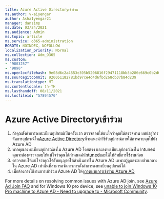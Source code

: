 ```yaml
---
title: Azure Active Directoryเข้าร่วม
ms.author: v-aiyengar
author: AshaIyengar21
manager: dansimp
ms.date: 03/24/2021
ms.audience: Admin
ms.topic: article
ms.service: o365-administration
ROBOTS: NOINDEX, NOFOLLOW
localization_priority: Normal
ms.collection: Adm_O365
ms.custom:
- "9003257"
- "9890"
ms.openlocfilehash: 9e08d6c2a4553e395b5206816f29471118bb3b286e669c0b2d07a740e2a3c749
ms.sourcegitcommit: 920051182781bd97ce4d4d6fbd268cb37b84d239
ms.translationtype: MT
ms.contentlocale: th-TH
ms.lasthandoff: 08/11/2021
ms.locfileid: "57894570"
---
```

# <a name="azure-active-directory-join"></a>Azure Active Directoryเข้าร่วม

1. ถ้าคุณตั้งค่าการลงทะเบียนอุปกรณ์เป็นครั้งแรก ตรวจสอบให้แน่ใจว่าคุณได้ตรวจทาน บทนําสู่การจัดการอุปกรณ์ใน[Azure Active Directory](https://docs.microsoft.com/azure/active-directory/devices/overview)ที่จะแนะนําวิธีรับอุปกรณ์ภายใต้การควบคุมไปยัง Azure AD 
1. หากคุณลงทะเบียนอุปกรณ์ลงใน Azure AD โดยตรง และลงทะเบียนอุปกรณ์ลงใน Intuned คุณจะต้องตรวจสอบให้แน่ใจว่าคุณได้กําหนดค่า[Intuned](https://docs.microsoft.com/mem/intune/enrollment/device-enrollment)[และได้](https://docs.microsoft.com/mem/intune/fundamentals/licenses-assign)ให้สิทธิ์การใช้งานก่อน
1. ตรวจสอบให้แน่ใจว่าคุณได้รับอนุญาตให้ดําเนินการใน Azure AD เฉพาะผู้ดูแลระบบส่วนกลางใน Azure AD เท่านั้นที่สามารถจัดการการตั้งค่าการลงทะเบียนอุปกรณ์ได้
1. เมื่อต้องการใช้งานการเข้าร่วม Azure AD ให้ดู[วางแผนการเข้าร่วม Azure AD](https://docs.microsoft.com/azure/active-directory/devices/azureadjoin-plan)

For more details on resolving common issues with Azure AD join, see [Azure Ad Join FAQ](https://docs.microsoft.com/azure/active-directory/devices/faq) and for Windows 10 pro device, see [unable to join Windows 10 Pro machine to Azure AD - Need to upgrade to - Microsoft Community](https://answers.microsoft.com/en-us/msoffice/forum/msoffice_install-mso_win10-mso_365hp/unable-to-join-windows-10-pro-machine-to-azure-ad/abb1ca7d-b317-45ec-a628-e1c10eae2900).
